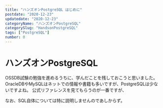 ```yaml
---
title: "ハンズオンPostgreSQL はじめに"
postdate: "2020-12-23"
updatedate: "2020-12-23"
categoryName: "ハンズオンPostgreSQL"
categorySlug: "HandsonPostgreSQL"
tags: ["PostgreSQL"]
number: 0
---
```


# ハンズオンPostgreSQL

OSSDB試験の勉強を進めるうちに、学んだことを残しておこうと思いました。
OracleDBやMySQLはネットでの情報や書籍も多いですが、PostgreSQLは少ないですよね。
公式リファレンスを見てもらうのが一番ですが、

なお、SQL自体については特に説明しませんのであしからず。
